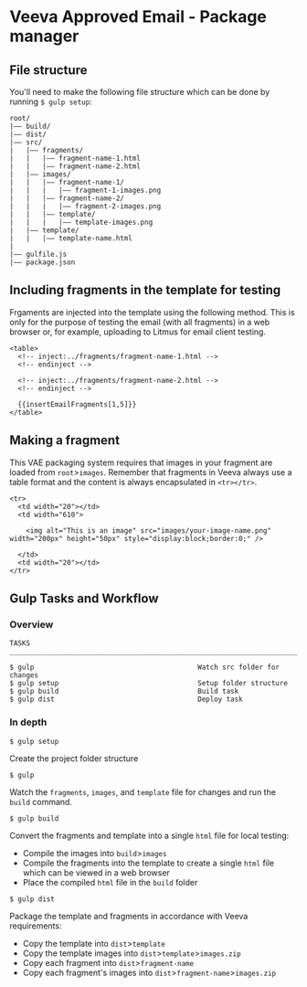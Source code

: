 # Veeva Approved Email - Package manager 

## File structure

You'll need to make the following file structure which can be done by running `$ gulp setup`: 

```
root/
|—— build/
|—— dist/
|—— src/
|   |—— fragments/
|   |   |—— fragment-name-1.html
|   |   |—— fragment-name-2.html
|   |—— images/
|   |   |—— fragment-name-1/
|   |   |   |—— fragment-1-images.png
|   |   |—— fragment-name-2/
|   |   |   |—— fragment-2-images.png
|   |   |—— template/
|   |   |   |—— template-images.png
|   |—— template/
|   |   |—— template-name.html
|
|—— gulfile.js
|—— package.json
```

## Including fragments in the template for testing

Frgaments are injected into the template using the following method. This is only for the purpose of testing the email (with all fragments) in a web browser or, for example, uploading to Litmus for email client testing. 

```
<table>
  <!-- inject:../fragments/fragment-name-1.html -->
  <!-- endinject -->

  <!-- inject:../fragments/fragment-name-2.html -->
  <!-- endinject -->

  {{insertEmailFragments[1,5]}}
</table>
```

## Making a fragment 

This VAE packaging system requires that images in your fragment are loaded from `root`>`images`. Remember that fragments in Veeva always use a table format and the content is always encapsulated in `<tr></tr>`. 

```
<tr>
  <td width="20"></td>
  <td width="610">
  
    <img alt="This is an image" src="images/your-image-name.png" width="200px" height="50px" style="display:block;border:0;" />
  
  </td>
  <td width="20"></td>
</tr>
```

## Gulp Tasks and Workflow

### Overview

```
TASKS
_________________________________________________________________________

$ gulp                                        Watch src folder for changes
$ gulp setup                                  Setup folder structure
$ gulp build                                  Build task
$ gulp dist                                   Deploy task
```

### In depth

```
$ gulp setup
```
Create the project folder structure

```
$ gulp
```
Watch the `fragments`, `images`, and `template` file for changes and run the `build` command.

```
$ gulp build
```
Convert the fragments and template into a single `html` file for local testing: 
- Compile the images into `build`>`images`
- Compile the fragments into the template to create a single `html` file which can be viewed in a web browser 
- Place the compiled `html` file in the `build` folder

```
$ gulp dist
```
Package the template and fragments in accordance with Veeva requirements: 
- Copy the template into `dist`>`template`
- Copy the template images into `dist`>`template`>`images.zip`
- Copy each fragment into `dist`>`fragment-name`
- Copy each fragment's images into `dist`>`fragment-name`>`images.zip`
